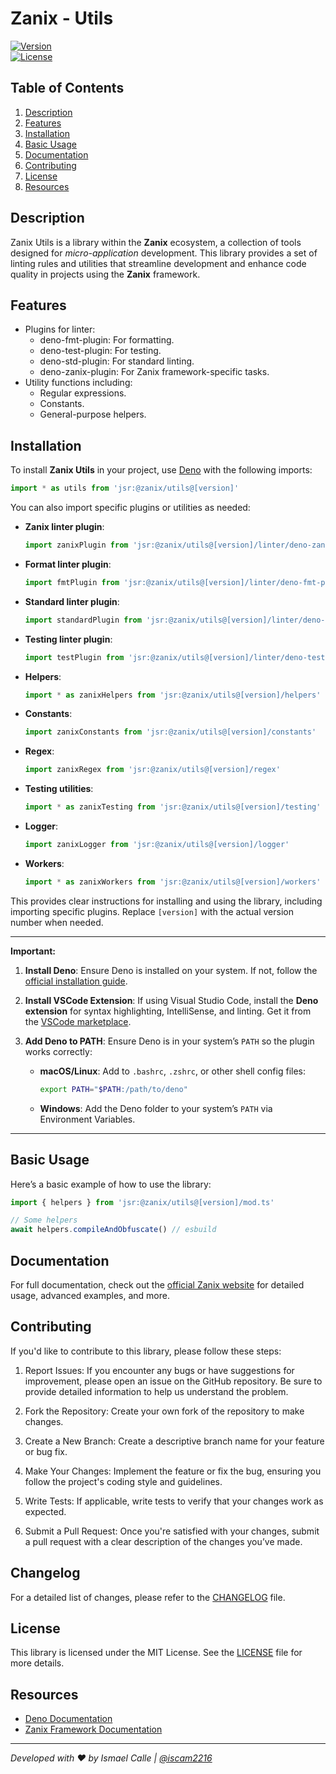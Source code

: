 # Zanix - Utils

[![Version](https://img.shields.io/badge/version-v1.0.0-blue.svg)](https://github.com/yourusername/zanix-[library_name]/releases)\
[![License](https://img.shields.io/badge/license-MIT-green.svg)](https://opensource.org/licenses/MIT)

## Table of Contents

1. [Description](#description)
2. [Features](#features)
3. [Installation](#installation)
4. [Basic Usage](#basic-usage)
5. [Documentation](#documentation)
6. [Contributing](#contributing)
7. [License](#license)
8. [Resources](#resources)

## Description

Zanix Utils is a library within the **Zanix** ecosystem, a collection of tools designed for _micro-application_ development. This library provides a set of linting rules and utilities that streamline development and enhance code quality in projects using the **Zanix** framework.

## Features

- Plugins for linter:
  - deno-fmt-plugin: For formatting.
  - deno-test-plugin: For testing.
  - deno-std-plugin: For standard linting.
  - deno-zanix-plugin: For Zanix framework-specific tasks.
- Utility functions including:
  - Regular expressions.
  - Constants.
  - General-purpose helpers.

## Installation

To install **Zanix Utils** in your project, use [Deno](https://deno.com/) with the following imports:

```ts
import * as utils from 'jsr:@zanix/utils@[version]'
```

You can also import specific plugins or utilities as needed:

- **Zanix linter plugin**:
  ```ts
  import zanixPlugin from 'jsr:@zanix/utils@[version]/linter/deno-zanix-plugin'
  ```

- **Format linter plugin**:
  ```ts
  import fmtPlugin from 'jsr:@zanix/utils@[version]/linter/deno-fmt-plugin'
  ```

- **Standard linter plugin**:
  ```ts
  import standardPlugin from 'jsr:@zanix/utils@[version]/linter/deno-standard-plugin'
  ```

- **Testing linter plugin**:
  ```ts
  import testPlugin from 'jsr:@zanix/utils@[version]/linter/deno-test-plugin'
  ```

- **Helpers**:
  ```ts
  import * as zanixHelpers from 'jsr:@zanix/utils@[version]/helpers'
  ```

- **Constants**:
  ```ts
  import zanixConstants from 'jsr:@zanix/utils@[version]/constants'
  ```

- **Regex**:
  ```ts
  import zanixRegex from 'jsr:@zanix/utils@[version]/regex'
  ```

- **Testing utilities**:
  ```ts
  import * as zanixTesting from 'jsr:@zanix/utils@[version]/testing'
  ```

- **Logger**:
  ```ts
  import zanixLogger from 'jsr:@zanix/utils@[version]/logger'
  ```

- **Workers**:
  ```ts
  import * as zanixWorkers from 'jsr:@zanix/utils@[version]/workers'
  ```

This provides clear instructions for installing and using the library, including importing specific plugins. Replace `[version]` with the actual version number when needed.

---

**Important:**

1. **Install Deno**: Ensure Deno is installed on your system. If not, follow the [official installation guide](https://docs.deno.com/runtime/getting_started/installation).

2. **Install VSCode Extension**: If using Visual Studio Code, install the **Deno extension** for syntax highlighting, IntelliSense, and linting. Get it from the [VSCode marketplace](https://marketplace.visualstudio.com/items?itemName=denoland.vscode-deno).

3. **Add Deno to PATH**: Ensure Deno is in your system’s `PATH` so the plugin works correctly:
   - **macOS/Linux**: Add to `.bashrc`, `.zshrc`, or other shell config files:
     ```bash
     export PATH="$PATH:/path/to/deno"
     ```
   - **Windows**: Add the Deno folder to your system’s `PATH` via Environment Variables.

---

## Basic Usage

Here’s a basic example of how to use the library:

```typescript
import { helpers } from 'jsr:@zanix/utils@[version]/mod.ts'

// Some helpers
await helpers.compileAndObfuscate() // esbuild
```

## Documentation

For full documentation, check out the [official Zanix website](https://github.com/zanix-io) for detailed usage, advanced examples, and more.

## Contributing

If you'd like to contribute to this library, please follow these steps:

1. Report Issues: If you encounter any bugs or have suggestions for improvement, please open an issue on the GitHub repository. Be sure to provide detailed information to help us understand the problem.

2. Fork the Repository: Create your own fork of the repository to make changes.

3. Create a New Branch: Create a descriptive branch name for your feature or bug fix.

4. Make Your Changes: Implement the feature or fix the bug, ensuring you follow the project's coding style and guidelines.

5. Write Tests: If applicable, write tests to verify that your changes work as expected.

6. Submit a Pull Request: Once you're satisfied with your changes, submit a pull request with a clear description of the changes you’ve made.

## Changelog

For a detailed list of changes, please refer to the [CHANGELOG](./docs/CHANGELOG.md) file.

## License

This library is licensed under the MIT License. See the [LICENSE](./docs/LICENSE) file for more details.

## Resources

- [Deno Documentation](https://docs.deno.com/)
- [Zanix Framework Documentation](https://github.com/zanix-io)

---

_Developed with ❤️ by Ismael Calle | [@iscam2216](https://github.com/iscam2216)_
